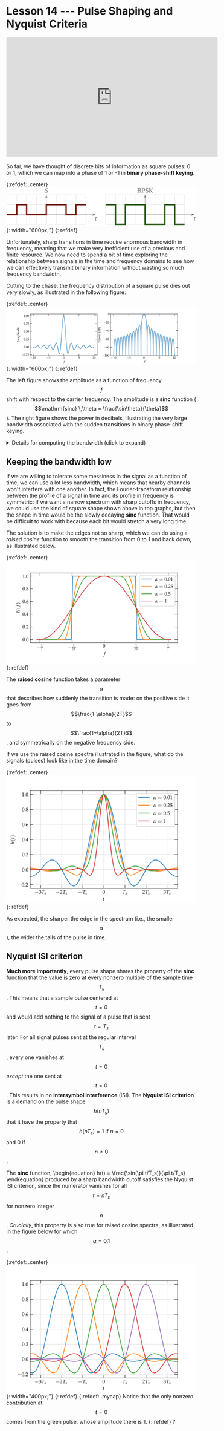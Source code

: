 # Lesson 14 --- Pulse Shaping and Nyquist Criteria


<iframe width="560" height="315" src="https://www.youtube.com/embed/JpDVCwJWnHs" title="YouTube video player" frameborder="0" allow="accelerometer; autoplay; clipboard-write; encrypted-media; gyroscope; picture-in-picture" allowfullscreen></iframe>


So far, we have thought of discrete bits of information as square pulses: 0 or 1, which we can map into a phase of 1 or -1 in **binary phase-shift keying**.

{:refdef: .center}
![Binary phase-shift keying](figs/BPSK.png){: width="600px;"}
{: refdef}

 Unfortunately, sharp transitions in time require enormous bandwidth in frequency, meaning that we make very inefficient use of a precious and finite resource. We now need to spend a bit of time exploring the relationship between signals in the time and frequency domains to see how we can effectively transmit binary information without wasting so much frequency bandwidth.

 Cutting to the chase, the frequency distribution of a square pulse dies out very slowly, as illustrated in the following figure:

 {:refdef: .center}
 ![clean sinc](figs/clean-sinc.png){: width="600px;"}
 {: refdef}
 
 The left figure shows the amplitude as a function of frequency $$f$$ shift with respect to the carrier frequency. The amplitude is a **sinc** function ($$\mathrm{sinc} \,\theta = \frac{\sin\theta}{\theta}$$). The right figure shows the power in decibels, illustrating the very large bandwidth associated with the sudden transitions in binary phase-shift keying.
 

<details markdown="block">
<summary markdown="span"> Details for computing the bandwidth (click to expand) </summary>

When we make an abrupt transition from one phase to another, the carrier wave various **discontinuously**. While this is simple in the time domain---pulses are square and clean---it comes at a great price in frequency bandwidth. Recall the Fourier relation between a pulse in time and its representation in frequency:

\begin{equation}\label{eq:FFT1}
  g(f) = \int_{-\infty}^{\infty} g(t) e^{-i\,2\pi f t} \, dt
\end{equation}
and
\begin{equation}\label{eq:FFT2}
  g(t) = \int_{-\infty}^{\infty} g(f) e^{i\,2\pi f t} \, df
\end{equation}

Consider a signal that is zero everywhere except for a pulse of amplitude 1 from $$-\frac{T_s}{2} < t < \frac{T_s}{2}$$, where $$T_s$$ is the **symbol time**. What does such a pulse look like in the frequency domain, according to Eq. (\ref{eq:FFT1})? As a function of time, it takes the form
\begin{equation}
  g(f) = \frac{\sin(2\pi f T_s)}{2\pi f T_s} T_s
\end{equation}
which peaks at $$f = 0$$ and oscillates with a decaying amplitude on either side. 

If we use a carrier wave of center frequency $$f_0$$ to represent this pulse, the expression above for $$g(f)$$ gets modified to \begin{equation}
g(f) = \frac{\sin[2\pi (f-f_0) T_s]}{2\pi (f-f_0) T_s} T_s = T_s \, \mathrm{sinc}(2\pi f T_s) 
\end{equation}
The function $$\frac{\sin \theta}{\theta}$$ is called $$\mathrm{sinc}(\theta)$$.

![Sinc function](figs/sinc.png)
{:refdef: .mycap}
The parameter $$\alpha$$ determines how rapidly the frequency profile transitions from 0 to 1.
{: refdef}

This spectrum is very broad---it uses way more bandwidth $$\Delta f$$ than the sample period suggests should be necessary: $$\Delta f \approx \frac{1}{T_s}$$.

</details>

## Keeping the bandwidth low

If we are willing to tolerate some messiness in the signal as a function of time, we can use a lot less bandwidth, which means that nearby channels won't interfere with one another. In fact, the Fourier-transform relationship between the profile of a signal in time and its profile in frequency is symmetric: if we want a narrow spectrum with sharp cutoffs in frequency, we could use the kind of square shape shown above in top graphs, but then the shape in time would be the slowly decaying **sinc** function. That would be difficult to work with because each bit would stretch a very long time.

The solution is to make the edges not so sharp, which we can do using a _raised cosine_ function to smooth the transition from 0 to 1 and back down, as illustrated below.

{:refdef: .center}
![raised cosine spectrum](figs/rc_of_f.png)
{: refdef}

The **raised cosine** function takes a parameter $$\alpha$$ that describes how suddenly the transition is made: on the positive side it goes from $$\frac{1-\alpha}{2T}$$ to $$\frac{1+\alpha}{2T}$$, and symmetrically on the negative frequency side.

If we use the raised cosine spectra illustrated in the figure, what do the signals (pulses) look like in the time domain? 

{:refdef: .center}
![Raised cosine pulses in time](figs/raised-cosine.png)
{: refdef}

As expected, the sharper the edge in the spectrum (i.e., the smaller $$\alpha$$), the wider the tails of the pulse in time.


## Nyquist ISI criterion

**Much more importantly**, every pulse shape shares the property of the **sinc** function that the value is zero at every nonzero multiple of the sample time $$T_s$$. This means that a sample pulse centered at $$t = 0$$ and would add nothing to the signal of a pulse that is sent $$t = T_s$$ later. For all signal pulses sent at the regular interval $$T_s$$, every one vanishes at $$t = 0$$ _except_ the one sent at $$t = 0$$. This results in no **intersymbol interference** (ISI). The **Nyquist ISI criterion** is a demand on the pulse shape $$h(nT_s)$$ that it have the property that
$$ h(n T_s) = 1 \text{ if } n = 0 $$ and 0 if $$ n \ne 0$$.

The **sinc** function,
\begin{equation}
  h(t) = \frac{\sin(\pi t/T_s)}{\pi t/T_s}
\end{equation}
 produced by a sharp bandwidth cutoff satisfies the Nyquist ISI criterion, since the numerator vanishes for all $$t = n T_s$$ for nonzero integer $$n$$. _Crucially_, this property is also true for raised cosine spectra, as illustrated in the figure below for which $$ \alpha = 0.1 $$.

 {:refdef: .center}
 ![Raised cosine pulses satisify the Nyquist ISI criterion, alpha = 0.1](figs/raised-cosine-alpha-10.png){: width="400px;"}
{: refdef}
{:refdef: .mycap}
 Notice that the only nonzero contribution at $$t = 0$$ comes from the green pulse, whose amplitude there is 1.
 {: refdef}
?
